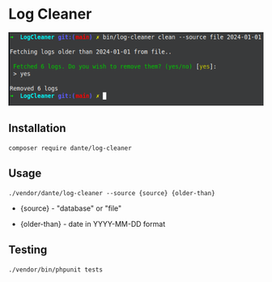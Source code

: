 # Log Cleaner 

![assets/log_cleaner.png](assets/log_cleaner.png)

## Installation 

`composer require dante/log-cleaner`

## Usage 

`./vendor/dante/log-cleaner --source {source} {older-than}`

* {source} - "database" or "file"

* {older-than} - date in YYYY-MM-DD format

## Testing 

`./vendor/bin/phpunit tests`